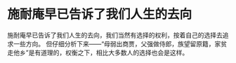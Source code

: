# 施耐庵早已告诉了我们人生的去向


施耐庵早已告诉了我们人生的去向，我们当然有选择的权利，按着自己的选择去追求一些方向。
但仔细分析下来——“母弱出商贾，父强做侍郎，族望留原籍，家贫走他乡”是有道理的，权衡之下，相比大多数人的选择也会是这样。


